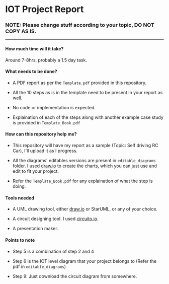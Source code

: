 # **IOT Project Report**

### **NOTE: Please change stuff according to your topic, DO NOT COPY AS IS.**
***

#### **How much time will it take?**  

Around 7-8hrs, probably a 1.5 day task.

#### **What needs to be done?**

* A PDF report as per the ```Template.pdf``` provided in this repository.

* All the 10 steps as is in the template need to be present in your report as well.

* No code or implementation is expected.

* Explaination of each of the steps along with another example case study is provided in ```Template_Book.pdf```

#### **How can this repository help me?**

* This repository will have my report as a sample (Topic: Self driving RC Car), I'll upload it as I progress.

* All the diagrams' editables versions are present in ```editable_diagrams``` folder. I used [draw.io](https://app.diagrams.net/) to create the charts, which you can just use and edit to fit your project.

* Refer the ```Template_Book.pdf``` for any explaination of what the step is doing.



#### **Tools needed**

* A UML drawing tool, either [draw.io](https://app.diagrams.net/) or StarUML, or any of your choice.

* A circuit designing tool. I used [circuito.io](https://www.circuito.io/).

* A presentation maker.

#### **Points to note**

* Step 5 is a combination of step 2 and 4

* Step 6 is the IOT level diagram that your project belongs to (Refer the pdf in ```editable_diagrams```)

* Step 9: Just download the circuit diagram from somewhere.
